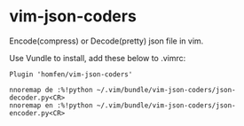 # vim-json-coders
Encode(compress) or Decode(pretty) json file in vim.

Use Vundle to install, add these below to .vimrc:
```
Plugin 'homfen/vim-json-coders'

nnoremap de :%!python ~/.vim/bundle/vim-json-coders/json-decoder.py<CR>
nnoremap en :%!python ~/.vim/bundle/vim-json-coders/json-encoder.py<CR>
```
